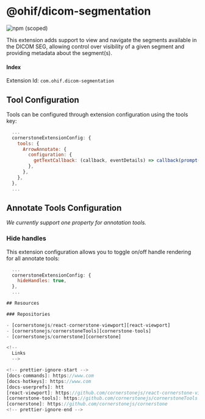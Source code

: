 # @ohif/dicom-segmentation

![npm (scoped)](https://img.shields.io/npm/v/@ohif/dicom-segmentation.svg?style=flat-square)

This extension adds support to view and navigate the segments available in the DICOM SEG,
allowing control over visibility of a given segment and providing metadata about the segment(s).

<!-- TODO: Simple image or GIF? -->

#### Index

Extension Id: `com.ohif.dicom-segmentation`

## Tool Configuration

Tools can be configured through extension configuration using the tools key:

```js
  ...
  cornerstoneExtensionConfig: {
    tools: {
      ArrowAnnotate: {
        configuration: {
          getTextCallback: (callback, eventDetails) => callback(prompt('Enter your custom annotation')),
        },
      },
    },
  },
  ...
```

## Annotate Tools Configuration

*We currently support one property for annotation tools.*

### Hide handles
This extension configuration allows you to toggle on/off handle rendering for all annotate tools:

```js
  ...
  cornerstoneExtensionConfig: {
    hideHandles: true,
  },
  ...

## Resources

### Repositories

- [cornerstonejs/react-cornerstone-viewport][react-viewport]
- [cornerstonejs/cornerstoneTools][cornerstone-tools]
- [cornerstonejs/cornerstone][cornerstone]

<!--
  Links
  -->

<!-- prettier-ignore-start -->
[docs-commands]: https://www.com
[docs-hotkeys]: https://www.com
[docs-userprefs]: htt
[react-viewport]: https://github.com/cornerstonejs/react-cornerstone-viewport
[cornerstone-tools]: https://github.com/cornerstonejs/cornerstoneTools
[cornerstone]: https://github.com/cornerstonejs/cornerstone
<!-- prettier-ignore-end -->
